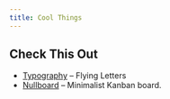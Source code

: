 ```yaml
---
title: Cool Things
---
```


## Check This Out

- [Typography](/typography) – Flying Letters
- [Nullboard](/nullboard) – Minimalist Kanban board.

